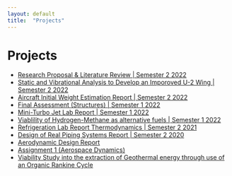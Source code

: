 ```yaml
---
layout: default
title:  "Projects"
---
```


<div>
<h1>Projects</h1>
<ul class="projectlist">

<div><li><a href="{{ site.url }}{{ site.baseurl }}/_Assignments/Assignment 3 Research Proposal & Literature Review.pdf">
Research Proposal & Literature Review | Semester 2 2022
</a></li></div>

<div><li><a href="/notes/assignments/Static and Vibrational Analysis to Develop an Imporoved U-2 Wing.pdf">
Static and Vibrational Analysis to Develop an Imporoved U-2 Wing | Semester 2 2022
</a></li></div>

<div><li><a href="/notes/assignments/Aircraft Initial Weight Estimation Report.pdf">
Aircraft Initial Weight Estimation Report | Semester 2 2022
</a></li></div>

<div><li><a href="/notes/assignments/Final Assessment (Structures).pdf">
Final Assessment (Structures) | Semester 1 2022
</a></li></div>

<div><li><a href="/notes/assignments/Mini-Turbo Jet Lab Report.pdf">
Mini-Turbo Jet Lab Report | Semester 1 2022
</a></li></div>

<div><li><a href="/notes/assignments/Viablility of Hydrogen-Methane as alternative fuels.pdf">
Viablility of Hydrogen-Methane as alternative fuels | Semester 1 2022
</a></li></div>

<div><li><a href="/notes/assignments/Refrigeration Lab Report Thermodynamics.pdf">
Refrigeration Lab Report Thermodynamics | Semester 2 2021
</a></li></div>

<div><li><a href="/notes/assignments/Design of Real Piping Systems Report.pdf">
Design of Real Piping Systems Report | Semester 2 2020
</a></li></div>

<div><li><a href="/notes/assignments/Aerodynamic%20Design%20Report.pdf">
Aerodynamic Design Report
</a></li></div>

<div><li><a href="/notes/assignments/Assignment 1 (Aerospace Dynamics).pdf">
Assignment 1 (Aerospace Dynamics)
</a></li></div>

<div><li><a href="/notes/assignments/Viability Study into the extraction of Geothermal energy through use of an Organic Rankine Cycle.pdf">
Viability Study into the extraction of Geothermal energy through use of an Organic Rankine Cycle
</a></li></div>



</ul>
</div>

